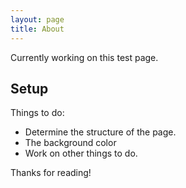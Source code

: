 ```yaml
---
layout: page
title: About
---
```



Currently working on this test page.

## Setup

Things to do:

- Determine the structure of the page.
- The background color
- Work on other things to do.

Thanks for reading!
